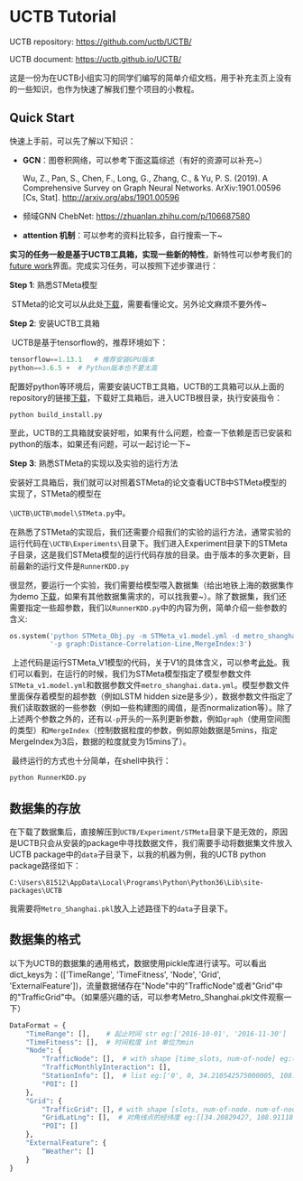 # UCTB Tutorial

UCTB repository:  https://github.com/uctb/UCTB/ 

UCTB document: https://uctb.github.io/UCTB/ 

这是一份为在UCTB小组实习的同学们编写的简单介绍文档，用于补充主页上没有的一些知识，也作为快速了解我们整个项目的小教程。

## Quick Start

快速上手前，可以先了解以下知识：

* **GCN**：图卷积网络，可以参考下面这篇综述（有好的资源可以补充~）

  Wu, Z., Pan, S., Chen, F., Long, G., Zhang, C., & Yu, P. S. (2019). A Comprehensive Survey on Graph Neural Networks. ArXiv:1901.00596 [Cs, Stat]. http://arxiv.org/abs/1901.00596

* 频域GNN ChebNet: https://zhuanlan.zhihu.com/p/106687580 

* **attention 机制**：可以参考的资料比较多，自行搜索一下~

**实习的任务一般是基于UCTB工具箱，实现一些新的特性**，新特性可以参考我们的[future work]( https://docs.qq.com/doc/DTlJDaXFCTmJlR2tp )界面。完成实习任务，可以按照下述步骤进行：

**Step 1**: 熟悉STMeta模型

​	STMeta的论文可以从此处[下载](http://47.94.208.154/STMeta.pdf )，需要看懂论文。另外论文麻烦不要外传~

**Step 2**: 安装UCTB工具箱

​	UCTB是基于tensorflow的，推荐环境如下：

```python
tensorflow==1.13.1   # 推荐安装GPU版本
python==3.6.5 +  # Python版本也不要太高
```

​	配置好python等环境后，需要安装UCTB工具箱，UCTB的工具箱可以从上面的repository的链接[下载](https://github.com/uctb/UCTB/ )，下载好工具箱后，进入UCTB根目录，执行安装指令：

```pythotn
python build_install.py
```

​	至此，UCTB的工具箱就安装好啦，如果有什么问题，检查一下依赖是否已安装和python的版本，如果还有问题，可以一起讨论一下~

**Step 3**: 熟悉STMeta的实现以及实验的运行方法

​	安装好工具箱后，我们就可以对照着STMeta的论文查看UCTB中STMeta模型的实现了，STMeta的模型在

`\UCTB\UCTB\model\STMeta.py`中。

​	在熟悉了STMeta的实现后，我们还需要介绍我们的实验的运行方法，通常实验的运行代码在`\UCTB\Experiments\`目录下。我们进入Experiment目录下的STMeta子目录，这是我们STMeta模型的运行代码存放的目录。由于版本的多次更新，目前最新的运行文件是`RunnerKDD.py`

​	很显然，要运行一个实验，我们需要给模型喂入数据集（给出地铁上海的数据集作为demo [下载](http://47.94.208.154/Metro_Shanghai.zip)，如果有其他数据集需求的，可以找我要~）。除了数据集，我们还需要指定一些超参数，我们以`RunnerKDD.py`中的内容为例，简单介绍一些参数的含义:

```python
os.system('python STMeta_Obj.py -m STMeta_v1.model.yml -d metro_shanghai.data.yml '
          '-p graph:Distance-Correlation-Line,MergeIndex:3')
```

​	上述代码是运行STMeta_V1模型的代码，关于V1的具体含义，可以参考[此处]( https://uctb.github.io/UCTB/md_file/all_results.html )。我们可以看到，在运行的时候，我们为STMeta模型指定了模型参数文件`STMeta_v1.model.yml`和数据参数文件`metro_shanghai.data.yml`。模型参数文件里面保存着模型的超参数（例如LSTM hidden size是多少），数据参数文件指定了我们读取数据的一些参数（例如一些构建图的阈值，是否normalization等）。除了上述两个参数之外的，还有以`-p`开头的一系列更新参数，例如`graph`（使用空间图的类型）和`MergeIndex`（控制数据粒度的参数，例如原始数据是5mins，指定MergeIndex为3后，数据的粒度就变为15mins了）。

​	最终运行的方式也十分简单，在shell中执行：

```python
python RunnerKDD.py
```

## 数据集的存放

在下载了数据集后，直接解压到`UCTB/Experiment/STMeta`目录下是无效的，原因是UCTB只会从安装的package中寻找数据文件，我们需要手动将数据集文件放入UCTB package中的`data`子目录下，以我的机器为例，我的UCTB python package路径如下：

```
C:\Users\81512\AppData\Local\Programs\Python\Python36\Lib\site-packages\UCTB
```

我需要将`Metro_Shanghai.pkl`放入上述路径下的`data`子目录下。

## 数据集的格式

以下为UCTB的数据集的通用格式，数据使用pickle库进行读写。可以看出dict_keys为：(['TimeRange', 'TimeFitness', 'Node', 'Grid', 'ExternalFeature'])，流量数据储存在"Node"中的"TrafficNode"或者"Grid"中的"TrafficGrid"中。（如果感兴趣的话，可以参考Metro_Shanghai.pkl文件观察一下）

```python
DataFormat = {
    "TimeRange": [],    # 起止时间 str eg:['2016-10-01', '2016-11-30']
    "TimeFitness": [],  # 时间粒度 int 单位为min
    "Node": {
        "TrafficNode": [],  # with shape [time_slots, num-of-node] eg:(1440,256) 
        "TrafficMonthlyInteraction": [],
        "StationInfo": [],  # list eg:['0', 0, 34.210542575000005, 108.91390095, 'grid_0']
        "POI": []
    },
    "Grid": {
        "TrafficGrid": [], # with shape [slots, num-of-node. num-of-node] eg:(120, 256, 256)
        "GridLatLng": [],  # 对角线点的经纬度 eg:[[34.20829427, 108.91118]]
        "POI": []
    },
    "ExternalFeature": {
        "Weather": []
    }
}
```

